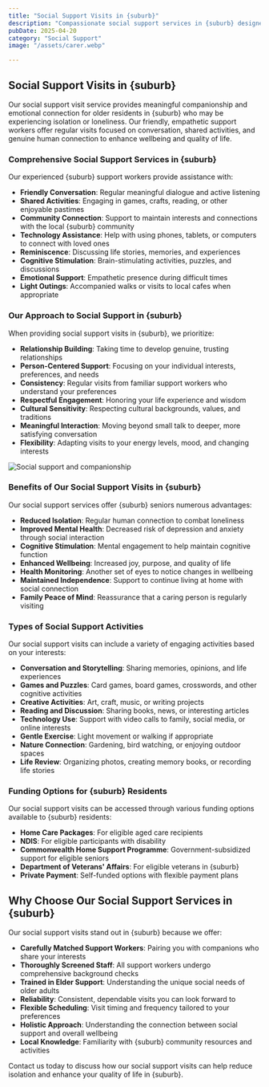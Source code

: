 ```yaml
---
title: "Social Support Visits in {suburb}"
description: "Compassionate social support services in {suburb} designed to reduce isolation and enhance wellbeing for seniors. Our friendly support workers provide meaningful companionship, conversation, and engagement through regular home visits."
pubDate: 2025-04-20
category: "Social Support"
image: "/assets/carer.webp"

---
```


## Social Support Visits in {suburb}

Our social support visit service provides meaningful companionship and emotional connection for older residents in {suburb} who may be experiencing isolation or loneliness. Our friendly, empathetic support workers offer regular visits focused on conversation, shared activities, and genuine human connection to enhance wellbeing and quality of life.

### Comprehensive Social Support Services in {suburb}

Our experienced {suburb} support workers provide assistance with:

- **Friendly Conversation**: Regular meaningful dialogue and active listening
- **Shared Activities**: Engaging in games, crafts, reading, or other enjoyable pastimes
- **Community Connection**: Support to maintain interests and connections with the local {suburb} community
- **Technology Assistance**: Help with using phones, tablets, or computers to connect with loved ones
- **Reminiscence**: Discussing life stories, memories, and experiences
- **Cognitive Stimulation**: Brain-stimulating activities, puzzles, and discussions
- **Emotional Support**: Empathetic presence during difficult times
- **Light Outings**: Accompanied walks or visits to local cafes when appropriate

### Our Approach to Social Support in {suburb}

When providing social support visits in {suburb}, we prioritize:

- **Relationship Building**: Taking time to develop genuine, trusting relationships
- **Person-Centered Support**: Focusing on your individual interests, preferences, and needs
- **Consistency**: Regular visits from familiar support workers who understand your preferences
- **Respectful Engagement**: Honoring your life experience and wisdom
- **Cultural Sensitivity**: Respecting cultural backgrounds, values, and traditions
- **Meaningful Interaction**: Moving beyond small talk to deeper, more satisfying conversation
- **Flexibility**: Adapting visits to your energy levels, mood, and changing interests

![Social support and companionship](/assets/drinkingtea.webp)

### Benefits of Our Social Support Visits in {suburb}

Our social support services offer {suburb} seniors numerous advantages:

- **Reduced Isolation**: Regular human connection to combat loneliness
- **Improved Mental Health**: Decreased risk of depression and anxiety through social interaction
- **Cognitive Stimulation**: Mental engagement to help maintain cognitive function
- **Enhanced Wellbeing**: Increased joy, purpose, and quality of life
- **Health Monitoring**: Another set of eyes to notice changes in wellbeing
- **Maintained Independence**: Support to continue living at home with social connection
- **Family Peace of Mind**: Reassurance that a caring person is regularly visiting

### Types of Social Support Activities

Our social support visits can include a variety of engaging activities based on your interests:

- **Conversation and Storytelling**: Sharing memories, opinions, and life experiences
- **Games and Puzzles**: Card games, board games, crosswords, and other cognitive activities
- **Creative Activities**: Art, craft, music, or writing projects
- **Reading and Discussion**: Sharing books, news, or interesting articles
- **Technology Use**: Support with video calls to family, social media, or online interests
- **Gentle Exercise**: Light movement or walking if appropriate
- **Nature Connection**: Gardening, bird watching, or enjoying outdoor spaces
- **Life Review**: Organizing photos, creating memory books, or recording life stories

### Funding Options for {suburb} Residents

Our social support visits can be accessed through various funding options available to {suburb} residents:

- **Home Care Packages**: For eligible aged care recipients
- **NDIS**: For eligible participants with disability
- **Commonwealth Home Support Programme**: Government-subsidized support for eligible seniors
- **Department of Veterans' Affairs**: For eligible veterans in {suburb}
- **Private Payment**: Self-funded options with flexible payment plans

## Why Choose Our Social Support Services in {suburb}

Our social support visits stand out in {suburb} because we offer:

- **Carefully Matched Support Workers**: Pairing you with companions who share your interests
- **Thoroughly Screened Staff**: All support workers undergo comprehensive background checks
- **Trained in Elder Support**: Understanding the unique social needs of older adults
- **Reliability**: Consistent, dependable visits you can look forward to
- **Flexible Scheduling**: Visit timing and frequency tailored to your preferences
- **Holistic Approach**: Understanding the connection between social support and overall wellbeing
- **Local Knowledge**: Familiarity with {suburb} community resources and activities

Contact us today to discuss how our social support visits can help reduce isolation and enhance your quality of life in {suburb}. 